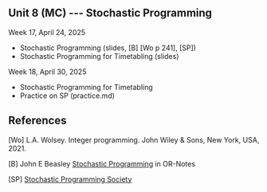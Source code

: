 ## Unit 8 (MC) --- Stochastic Programming

Week 17, April 24, 2025

- Stochastic Programming (slides, [B] [Wo p 241], [SP])
- Stochastic Programming for Timetabling (slides)

Week 18, April 30, 2025

- Stochastic Programming for Timetabling
- Practice on SP (practice.md)

## References

[Wo] L.A. Wolsey. Integer programming. John Wiley & Sons, New York, USA, 2021.

[B] John E Beasley [Stochastic
  Programming](people.brunel.ac.uk/~mastjjb/jeb/or/sp.html) in OR-Notes

[SP] [Stochastic Programming Society](https://www.stoprog.org/)
